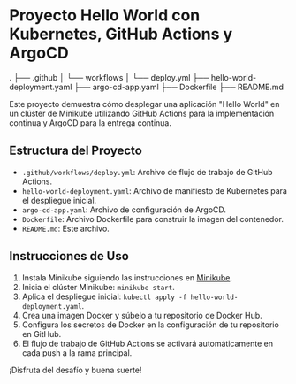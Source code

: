 # Proyecto Hello World con Kubernetes, GitHub Actions y ArgoCD

.
├── .github
│   └── workflows
│       └── deploy.yml
├── hello-world-deployment.yaml
├── argo-cd-app.yaml
├── Dockerfile
├── README.md

Este proyecto demuestra cómo desplegar una aplicación "Hello World" en un clúster de Minikube utilizando GitHub Actions para la implementación continua y ArgoCD para la entrega continua.

## Estructura del Proyecto

- `.github/workflows/deploy.yml`: Archivo de flujo de trabajo de GitHub Actions.
- `hello-world-deployment.yaml`: Archivo de manifiesto de Kubernetes para el despliegue inicial.
- `argo-cd-app.yaml`: Archivo de configuración de ArgoCD.
- `Dockerfile`: Archivo Dockerfile para construir la imagen del contenedor.
- `README.md`: Este archivo.

## Instrucciones de Uso

1. Instala Minikube siguiendo las instrucciones en [Minikube](https://minikube.sigs.k8s.io/docs/start/).
2. Inicia el clúster Minikube: `minikube start`.
3. Aplica el despliegue inicial: `kubectl apply -f hello-world-deployment.yaml`.
4. Crea una imagen Docker y súbelo a tu repositorio de Docker Hub.
5. Configura los secretos de Docker en la configuración de tu repositorio en GitHub.
6. El flujo de trabajo de GitHub Actions se activará automáticamente en cada push a la rama principal.

¡Disfruta del desafío y buena suerte!



